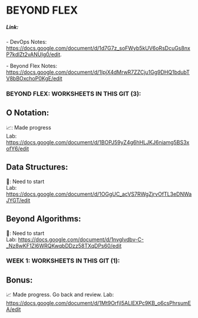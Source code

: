 # BEYOND FLEX
##### Link:  
\- DevOps Notes: https://docs.google.com/document/d/1d7G7z_soFWyb5kUV6oRsDcuGs8nxP7kdlZt2vANUIg0/edit.  

\- Beyond Flex Notes: https://docs.google.com/document/d/1IpjX4dMrwR7ZZCju1Gg9DHQ1bdubTV8bBOxchoP0KgE/edit  


### BEYOND FLEX: WORKSHEETS IN THIS GIT (3):
## O Notation:  
📈: Made progress  
Lab: https://docs.google.com/document/d/1BOPJ59yZ4g6hHLJKJ6niamg5BS3xofY6/edit  
## Data Structures:  
🤔: Need to start  
Lab: https://docs.google.com/document/d/1OGgUC_acVS7RWgZjrvOfTL3eDNWaJYGT/edit  
## Beyond Algorithms:  
🤔: Need to start  
Lab: https://docs.google.com/document/d/1nvgIvdbv-C-_Nz8wKF1Zl6WRQKwqbDDzz58TXqDPs60/edit  

### WEEK 1: WORKSHEETS IN THIS GIT (1):
## Bonus:  
📈 Made progress. Go back and review. 
Lab: https://docs.google.com/document/d/1Mt9OrfjI5ALlEXPc9KB_o6csPhrsumEA/edit
